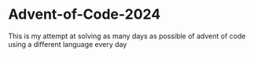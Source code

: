 # Advent-of-Code-2024
This is my attempt at solving as many days as possible of advent of code using a different language every day